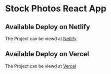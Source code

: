 # Stock Photos React App

## Available Deploy on Netlify

The Project can be viewd at [Netlify]()

## Available Deploy on Vercel

The Project can be viewd at [Vercel]()
